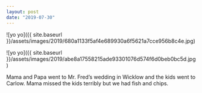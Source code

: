 ```yaml
---
layout: post
date: "2019-07-30"
---
```


![yo yo]({{ site.baseurl }}/assets/images/2019/680a1133f5af4e689930a6f5621a7cce956b8c4e.jpg)

![yo yo]({{ site.baseurl }}/assets/images/2019/abe8a17558215ade93301076d574f6d0beb0bc5d.jpg)

Mama and Papa went to Mr. Fred’s wedding in Wicklow and the kids went to Carlow. Mama missed the kids terribly but we had fish and chips.

